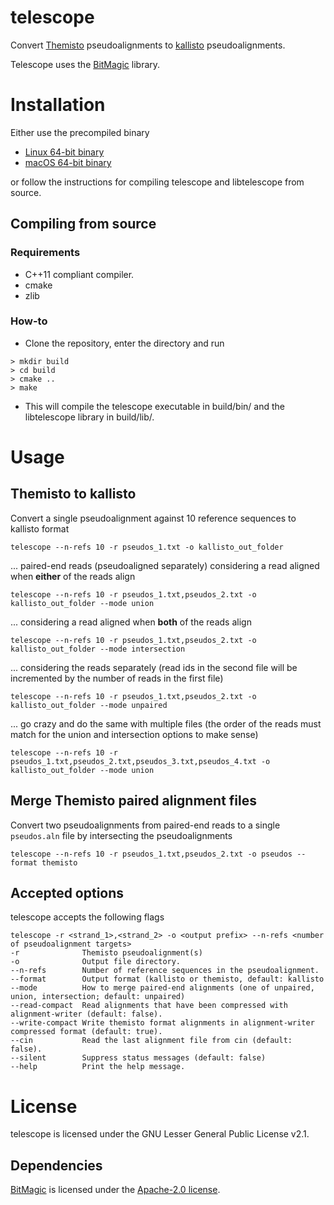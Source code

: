 # telescope
Convert [Themisto](https://github.com/algbio/Themisto)
pseudoalignments to [kallisto](https://github.com/pachterlab/kallisto)
pseudoalignments.

Telescope uses the [BitMagic](https://github.com/tlk00/BitMagic)
library.

# Installation
Either use the precompiled binary
* [Linux 64-bit binary](https://github.com/tmaklin/telescope/releases/download/v0.2.1/telescope-v0.2.1_linux_x86-64.tar.gz)
* [macOS 64-bit binary](https://github.com/tmaklin/telescope/releases/download/v0.2.1/telescope-v0.2.1_macOS_x86-64.tar.gz)

or follow the instructions for compiling telescope and libtelescope from source.

## Compiling from source
### Requirements
- C++11 compliant compiler.
- cmake
- zlib

### How-to
- Clone the repository, enter the directory and run
```
> mkdir build
> cd build
> cmake ..
> make
```
- This will compile the telescope executable in build/bin/ and the libtelescope library in build/lib/.

# Usage
## Themisto to kallisto
Convert a single pseudoalignment against 10 reference sequences to kallisto format
```
telescope --n-refs 10 -r pseudos_1.txt -o kallisto_out_folder
```
... paired-end reads (pseudoaligned separately) considering a read aligned when __either__ of the reads align
```
telescope --n-refs 10 -r pseudos_1.txt,pseudos_2.txt -o kallisto_out_folder --mode union
```
... considering a read aligned when __both__ of the reads align
```
telescope --n-refs 10 -r pseudos_1.txt,pseudos_2.txt -o kallisto_out_folder --mode intersection
```
... considering the reads separately (read ids in the second file will
be incremented by the number of reads in the first file)
```
telescope --n-refs 10 -r pseudos_1.txt,pseudos_2.txt -o kallisto_out_folder --mode unpaired
```
... go crazy and do the same with multiple files (the order of the
reads must match for the union and intersection options to make sense)
```
telescope --n-refs 10 -r pseudos_1.txt,pseudos_2.txt,pseudos_3.txt,pseudos_4.txt -o kallisto_out_folder --mode union
```

## Merge Themisto paired alignment files
Convert two pseudoalignments from paired-end reads to a single `pseudos.aln` file by intersecting the pseudoalignments
```
telescope --n-refs 10 -r pseudos_1.txt,pseudos_2.txt -o pseudos --format themisto
```

## Accepted options
telescope accepts the following flags
```
telescope -r <strand_1>,<strand_2> -o <output prefix> --n-refs <number of pseudoalignment targets>
-r              Themisto pseudoalignment(s)
-o	            Output file directory.
--n-refs        Number of reference sequences in the pseudoalignment.
--format	    Output format (kallisto or themisto, default: kallisto
--mode	        How to merge paired-end alignments (one of unpaired, union, intersection; default: unpaired)
--read-compact	Read alignments that have been compressed with alignment-writer (default: false).
--write-compact	Write themisto format alignments in alignment-writer compressed format (default: true).
--cin           Read the last alignment file from cin (default: false).
--silent	    Suppress status messages (default: false)
--help	        Print the help message.
```

# License
telescope is licensed under the GNU Lesser General Public License v2.1. 

## Dependencies
[BitMagic](https://github.com/tlk00/BitMagic) is licensed under the [Apache-2.0 license](https://opensource.org/licenses/Apache-2.0).

